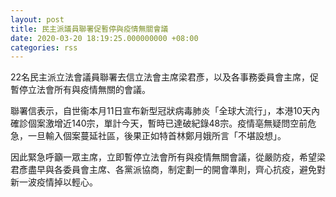 ```yaml
---
layout: post
title: 民主派議員聯署促暫停與疫情無關會議
date: 2020-03-20 18:19:25.000000000 +08:00
categories: rss
---
```


22名民主派立法會議員聯署去信立法會主席梁君彥，以及各事務委員會主席，促暫停立法會所有與疫情無關的會議。

聯署信表示，自世衞本月11日宣布新型冠狀病毒肺炎「全球大流行」，本港10天內確診個案激增近140宗，單計今天，暫時已達破紀錄48宗。疫情亳無疑問空前危急，一旦輸入個案蔓延社區，後果正如特首林鄭月娥所言「不堪設想」。

因此緊急呼籲一眾主席，立即暫停立法會所有與疫情無關會議，從嚴防疫，希望梁君彥盡早與各委員會主席、各黨派協商，制定劃一的開會準則，齊心抗疫，避免對新一波疫情掉以輕心。
